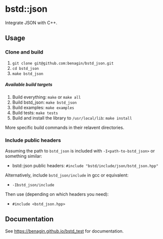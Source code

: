 # bstd::json

Integrate JSON with C++.

## Usage

### Clone and build

1. ```git clone git@github.com:benagin/bstd_json.git```
2. ```cd bstd_json```
3. ```make bstd_json```

##### Available build targets
1. Build everything: ```make``` or ```make all```
2. Build bstd_json: ```make bstd_json```
3. Build examples: ```make examples```
4. Build tests: ```make tests```
5. Build and install the library to ```/usr/local/lib```: ```make install```

More specific build commands in their relavent directories.

### Include public headers

Assuming the path to `bstd_json` is included with ```-I<path-to-bstd_json>``` or something similar:

* bstd::json public headers: ```#include "bstd/include/json/bstd_json.hpp"```

Alternatively, include ```bstd_json/include``` in gcc or equivalent:
* ```-Ibstd_json/include```

Then use (depending on which headers you need):
* ```#include <bstd_json.hpp>```

## Documentation

See https://benagin.github.io/bstd_test for documentation.
